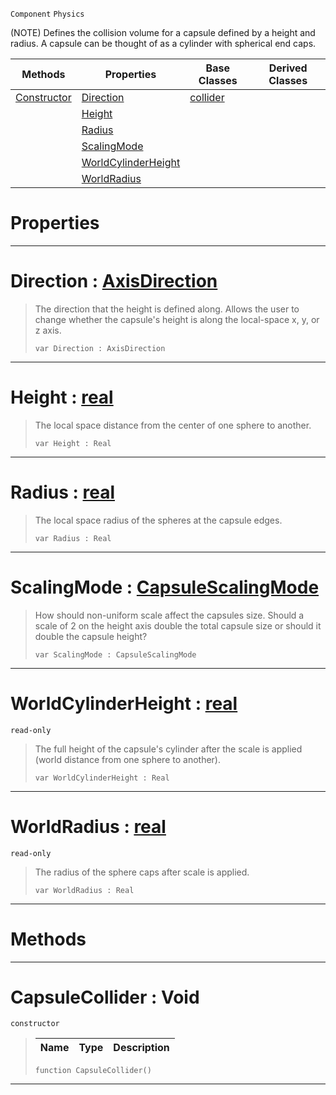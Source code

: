  `Component` `Physics`



(NOTE) Defines the collision volume for a capsule defined by a height and radius. A capsule can be thought of as a cylinder with spherical end caps.

|Methods|Properties|Base Classes|Derived Classes|
|---|---|---|---|
|[ Constructor](https://github.com/zeroengineteam/ZeroDocs/blob/master/code_reference/class_reference/capsulecollider.markdown#capsulecollider-void)|[ Direction](https://github.com/zeroengineteam/ZeroDocs/blob/master/code_reference/class_reference/capsulecollider.markdown#direction-zero-engine-do)|[collider](https://github.com/zeroengineteam/ZeroDocs/blob/master/code_reference/class_reference/collider.markdown)| |
| |[ Height](https://github.com/zeroengineteam/ZeroDocs/blob/master/code_reference/class_reference/capsulecollider.markdown#height-zero-engine-docum)| | |
| |[ Radius](https://github.com/zeroengineteam/ZeroDocs/blob/master/code_reference/class_reference/capsulecollider.markdown#radius-zero-engine-docum)| | |
| |[ ScalingMode](https://github.com/zeroengineteam/ZeroDocs/blob/master/code_reference/class_reference/capsulecollider.markdown#scalingmode-zero-engine)| | |
| |[ WorldCylinderHeight](https://github.com/zeroengineteam/ZeroDocs/blob/master/code_reference/class_reference/capsulecollider.markdown#worldcylinderheight-zero)| | |
| |[ WorldRadius](https://github.com/zeroengineteam/ZeroDocs/blob/master/code_reference/class_reference/capsulecollider.markdown#worldradius-zero-engine)| | |


 #  Properties


---  
 #  Direction : [AxisDirection](https://github.com/zeroengineteam/ZeroDocs/blob/master/code_reference/enum_reference.markdown#axisdirection)

> The direction that the height is defined along. Allows the user to change whether the capsule's height is along the local-space x, y, or z axis.
> ``` lang=cpp, name=Nada
> var Direction : AxisDirection


---  
 #  Height : [real](https://github.com/zeroengineteam/ZeroDocs/blob/master/code_reference/nada_base_types/real.markdown)

> The local space distance from the center of one sphere to another.
> ``` lang=cpp, name=Nada
> var Height : Real


---  
 #  Radius : [real](https://github.com/zeroengineteam/ZeroDocs/blob/master/code_reference/nada_base_types/real.markdown)

> The local space radius of the spheres at the capsule edges.
> ``` lang=cpp, name=Nada
> var Radius : Real


---  
 #  ScalingMode : [CapsuleScalingMode](https://github.com/zeroengineteam/ZeroDocs/blob/master/code_reference/enum_reference.markdown#capsulescalingmode)

> How should non-uniform scale affect the capsules size. Should a scale of 2 on the height axis double the total capsule size or should it double the capsule height?
> ``` lang=cpp, name=Nada
> var ScalingMode : CapsuleScalingMode


---  
 #  WorldCylinderHeight : [real](https://github.com/zeroengineteam/ZeroDocs/blob/master/code_reference/nada_base_types/real.markdown)

 `read-only`

> The full height of the capsule's cylinder after the scale is applied (world distance from one sphere to another).
> ``` lang=cpp, name=Nada
> var WorldCylinderHeight : Real


---  
 #  WorldRadius : [real](https://github.com/zeroengineteam/ZeroDocs/blob/master/code_reference/nada_base_types/real.markdown)

 `read-only`

> The radius of the sphere caps after scale is applied.
> ``` lang=cpp, name=Nada
> var WorldRadius : Real


---  
 #  Methods


---  
 #  CapsuleCollider : Void

 `constructor`

> 
> |Name|Type|Description|
> |---|---|---|
> ``` lang=cpp, name=Nada
> function CapsuleCollider()
> ``` 


---  
 

 